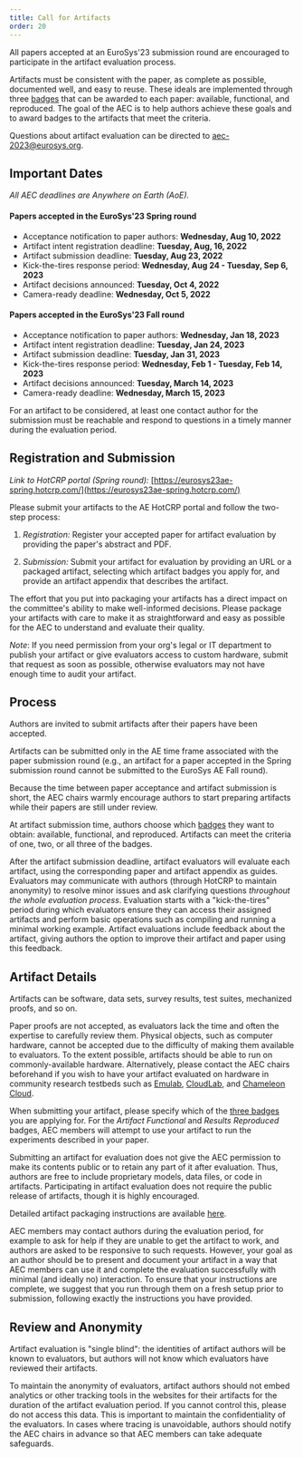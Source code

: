 ```yaml
---
title: Call for Artifacts
order: 20
---
```


All papers accepted at an EuroSys'23 submission round are encouraged to participate in the artifact evaluation process.

Artifacts must be consistent with the paper, as complete as possible, documented well, and easy to reuse.
These ideals are implemented through three [badges](badges) that can be awarded to each paper: available, functional, and reproduced.
The goal of the AEC is to help authors achieve these goals and to award badges to the artifacts that meet the criteria.

Questions about artifact evaluation can be directed to [aec-2023@eurosys.org](mailto:aec-2023@eurosys.org).

## Important Dates

*All AEC deadlines are Anywhere on Earth (AoE).*

#### Papers accepted in the EuroSys'23 Spring round
- Acceptance notification to paper authors: **Wednesday, Aug 10, 2022**
- Artifact intent registration deadline: **Tuesday, Aug, 16, 2022**
- Artifact submission deadline: **Tuesday, Aug 23, 2022**
- Kick-the-tires response period: **Wednesday, Aug 24 - Tuesday, Sep 6, 2023**
- Artifact decisions announced: **Tuesday, Oct 4, 2022**
- Camera-ready deadline: **Wednesday, Oct 5, 2022**

#### Papers accepted in the EuroSys'23 Fall round
- Acceptance notification to paper authors: **Wednesday, Jan 18, 2023**
- Artifact intent registration deadline: **Tuesday, Jan 24, 2023**
- Artifact submission deadline: **Tuesday, Jan 31, 2023**
- Kick-the-tires response period: **Wednesday, Feb 1 - Tuesday, Feb 14, 2023**
- Artifact decisions announced: **Tuesday, March 14, 2023**
- Camera-ready deadline: **Wednesday, March 15, 2023**

For an artifact to be considered, at least one contact author for the submission must be reachable and respond to questions in a timely manner during the evaluation period.


## Registration and Submission

*Link to HotCRP portal (Spring round):* [https://eurosys23ae-spring.hotcrp.com/](https://eurosys23ae-spring.hotcrp.com/)

Please submit your artifacts to the AE HotCRP portal and follow the two-step process:

1. *Registration:* Register your accepted paper for artifact evaluation by providing the paper's abstract and PDF.

2. *Submission:* Submit your artifact for evaluation by providing an URL or a packaged artifact, selecting which artifact badges you apply for, and provide an artifact appendix that describes the artifact.

The effort that you put into packaging your artifacts has a direct impact on the committee's ability to make well-informed decisions.
Please package your artifacts with care to make it as straightforward and easy as possible for the AEC to understand and evaluate their quality.

*Note*: If you need permission from your org's legal or IT department to publish your artifact or give evaluators access to custom hardware, submit that request as soon as possible, otherwise evaluators may not have enough time to audit your artifact.


## Process

Authors are invited to submit artifacts after their papers have been accepted.

Artifacts can be submitted only in the AE time frame associated with the paper submission round (e.g., an artifact for a paper accepted in the Spring submission round cannot be submitted to the EuroSys AE Fall round).

Because the time between paper acceptance and artifact submission is short, the AEC chairs warmly encourage authors to start preparing artifacts while their papers are still under review.

At artifact submission time, authors choose which [badges](badges) they want to obtain: available, functional, and reproduced.
Artifacts can meet the criteria of one, two, or all three of the badges.

After the artifact submission deadline, artifact evaluators will evaluate each artifact, using the corresponding paper and artifact appendix as guides.
Evaluators may communicate with authors (through HotCRP to maintain anonymity) to resolve minor issues and ask clarifying questions *throughout the whole evaluation process*.
Evaluation starts with a "kick-the-tires" period during which evaluators ensure they can access their assigned artifacts and perform basic operations
such as compiling and running a minimal working example.
Artifact evaluations include feedback about the artifact, giving authors the option to improve their artifact and paper using this feedback.


## Artifact Details

Artifacts can be software, data sets, survey results, test suites, mechanized proofs, and so on.

Paper proofs are not accepted, as evaluators lack the time and often the expertise to carefully review them.
Physical objects, such as computer hardware, cannot be accepted due to the difficulty of making them available to evaluators.
To the extent possible, artifacts should be able to run on commonly-available hardware. Alternatively, please contact the AEC chairs beforehand if you wish to have your artifact evaluated on hardware in community research testbeds
such as [Emulab](https://www.emulab.net), [CloudLab](https://cloudlab.us), and [Chameleon Cloud](https://www.chameleoncloud.org/).

When submitting your artifact, please specify which of the [three badges](badges) you are applying for.
For the *Artifact Functional* and *Results Reproduced* badges, AEC members will attempt to use your artifact to run the experiments described in your paper.

Submitting an artifact for evaluation does not give the AEC permission to make its contents public or to retain any part of it after evaluation.
Thus, authors are free to include proprietary models, data files, or code in artifacts.
Participating in artifact evaluation does not require the public release of artifacts, though it is highly encouraged.

Detailed artifact packaging instructions are available [here](packaging).

AEC members may contact authors during the evaluation period, for example to ask for help if they are unable to get the artifact to work, and authors are asked to be responsive to such requests.
However, your goal as an author should be to present and document your artifact in a way that AEC members can use it and complete the evaluation successfully with minimal (and ideally no) interaction.
To ensure that your instructions are complete, we suggest that you run through them on a fresh setup prior to submission, following exactly the instructions you have provided.


## Review and Anonymity

Artifact evaluation is "single blind": the identities of artifact authors will be known to evaluators,
but authors will not know which evaluators have reviewed their artifacts.

To maintain the anonymity of evaluators, artifact authors should not embed analytics or other tracking tools in the websites for their artifacts for the duration of the artifact evaluation period.
If you cannot control this, please do not access this data.
This is important to maintain the confidentiality of the evaluators.
In cases where tracing is unavoidable, authors should notify the AEC chairs in advance so that AEC members can take adequate safeguards.
